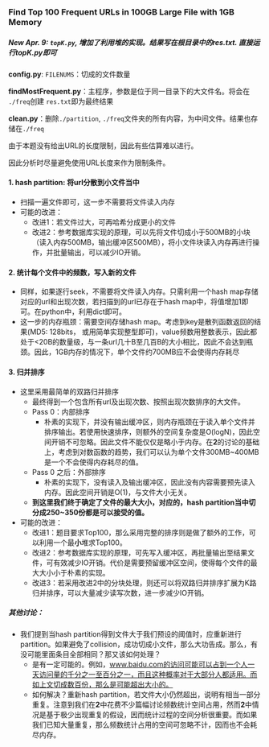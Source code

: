 ### Find Top 100 Frequent URLs in 100GB Large File with 1GB Memory



##### New Apr. 9: `topK.py`, 增加了利用堆的实现。结果写在根目录中的res.txt. 直接运行topK.py即可





**config.py**: `FILENUMS`：切成的文件数量

**findMostFrequent.py**：主程序，参数是位于同一目录下的大文件名。将会在 `./freq`创建 `res.txt`即为最终结果

**clean.py**：删除`./partition`, `./freq`文件夹的所有内容，为中间文件。结果也存储在`./freq`





由于本题没有给出URL的长度限制，因此有些估算难以进行。

因此分析时尽量避免使用URL长度来作为限制条件。

#### 1. hash partition: 将url分散到小文件当中

- 扫描一遍文件即可，这一步不需要将文件读入内存
- 可能的改进：
  - 改进1：若文件过大，可再哈希分成更小的文件
  - 改进2：参考数据库实现的原理，可以先将文件切成小于500MB的小块（读入内存500MB，输出缓冲区500MB），将小文件块读入内存再进行操作，并批量输出，可以减少IO开销。



####  2. 统计每个文件中的频数，写入新的文件

- 同样，如果逐行seek，不需要将文件读入内存。只需利用一个hash map存储对应的url和出现次数，若扫描到的url已存在于hash map中，将值增加1即可。在python中，利用dict即可。
- 这一步的内存瓶颈：需要空间存储hash map。考虑到key是散列函数返回的结果(MD5: 128bits， 或用简单实现整型即可)，value频数用整数表示，因此都处于<20B的数量级，与一条url几十B至几百B的大小相比，因此不会达到瓶颈。因此，1GB内存的情况下，单个文件约700MB应不会使得内存耗尽

#### 3. 归并排序

- 这里采用最简单的双路归并排序
  - 最终得到一个包含所有url及出现次数、按照出现次数排序的大文件。
  - Pass 0：内部排序
    - 朴素的实现下，并没有输出缓冲区，则内存瓶颈在于读入单个文件并排序输出。若使用快速排序，则额外的空间复杂度是O(logN)，因此空间开销不可忽略。因此文件不能仅仅是略小于内存。在**2**的讨论的基础上，考虑到对数函数的趋势，我们可以认为单个文件300MB~400MB是一个不会使得内存耗尽的值。
  - Pass 0 之后：外部排序
    - 朴素的实现下，没有读入及输出缓冲区，因此没有内容需要预先读入内存。因此空间开销是O(1)，与文件大小无关。
  - **到这里我们终于确定了文件的最大大小，对应的，hash partition当中切分成250~350份都是可以接受的值。**
- 可能的改进：
  - 改进1：题目要求Top100，那么采用完整的排序则是做了额外的工作，可以利用一个最**小**堆求Top100。
  - 改进2：参考数据库实现的原理，可先写入缓冲区，再批量输出至结果文件，可有效减少IO开销。代价是需要预留缓冲区空间，使得每个文件的最大大小小于朴素的实现。
  - 改进3：若采用改进2中的分块处理，则还可以将双路归并排序扩展为K路归并排序，可以大量减少读写次数，进一步减少IO开销。



##### 其他讨论：

- 我们提到当hash partition得到文件大于我们预设的阈值时，应重新进行partition。如果避免了collision，成功切成小文件，那么大功告成。那么，有没可能里面条目全部相同？那又该如何处理？
  - 是有一定可能的。例如，www.baidu.com的访问可能可以占到一个人一天访问量的千分之一至百分之一，而且这种概率对于大部分人都适用。而如上文切成数百份，那么是可能超出大小的。
  - 如何解决？重新hash partition，若文件大小仍然超出，说明有相当一部分重复。注意到我们在**2**中花费不少篇幅讨论频数统计空间占用，然而**2**中情况是基于极少出现重复的假设，因而统计过程的空间分析很重要。而如果我们已知大量重复，那么频数统计占用的空间可忽略不计，因而也不会耗尽内存。

